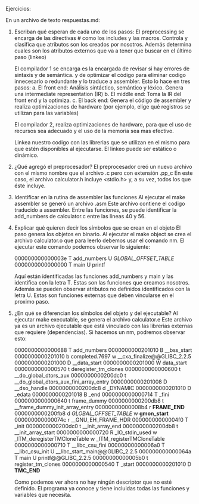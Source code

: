Ejercicios:

En un archivo de texto respuestas.md:

1. Escriban qué esperan de cada uno de los pasos:
	El preprocessing se encarga de las directivas # como los includes y las macros.
	Controla y clasifica que atributos son los creados por nosotros.
	Además determina cuales son los atributos externos que va a tener que buscar en el último paso (linkeo)
	
	El compilador 1 se encarga es la encargada de revisar si hay errores de sintaxis y de semántica.
	y de optimizar el código para eliminar codigo innecesario o redundante y lo traduce a assembler.
	Esto lo hace en tres pasos:
		a. El front end: Análisis sintáctico, semántico y léxico. Genera una intermediate representation (IR)
		b. El middle end: Toma la IR del front end y la optimiza.
		c. El back end: Genera el código de assembler y realiza optimizaciones de hardware (por ejemplo, elige qué registros se utilizan para las variables)
	
	El compilador 2, realiza optimizaciones de hardware, para que el uso de recursos sea adecuado y el uso de la memoria sea mas efectivo.
	
	Linkea nuestro codigo con las librerias que se utilizan en el mismo para que estén disponibles al ejecutarse.
	El linkeo puede ser estático o dinámico.
	
2. ¿Qué agregó el preprocesador?
	El preprocesador creó un nuevo archivo con el mismo nombre que el archivo .c pero con extensión .pp_c
	En este caso, el archivo calculator.h incluye <stdio.h> y, a su vez, todos los que éste incluye.
	
3. Identificar en la rutina de assembler las funciones
	Al ejecutar el make assembler se generó un archivo .asm
	Este archivo contiene el codigo traducido a assembler.
	Entre las funciones, se puede identificar la add_numbers de calculator.c entre las lineas 40 y 56.

4. Explicar qué quieren decir los símbolos que se crean en el objeto
	El paso genera los objetos en binario.
	Al ejecutar el make object se crea el archivo calculator.o que para leerlo debemos usar el comando nm.
	El ejecutar este comando podemos observar lo siguiente:
	
	000000000000003e 	T add_numbers
									U _GLOBAL_OFFSET_TABLE_
	0000000000000000 	T main
									U printf
	
	Aquí están identificadas las funciones add_numbers y main y las identifica con la letra T. Estas son las funciones que creamos nosotros.
	Además se pueden observar atributos no definidos identificados con la letra U. Estas son funciones externas que deben vincularse en el proximo paso.

5. ¿En qué se diferencian los símbolos del objeto y del ejecutable?
	Al ejecutar make executable, se genera el archivo calculator.e
	Este archivo ya es un archivo ejecutable que está vinculado con las librerias externas que requiere (dependencias).
	Si hacemos un nm, podremos observar esto:
	
	0000000000000688 	T add_numbers
	0000000000201010 	B __bss_start
	0000000000201010 	b completed.7697
									w __cxa_finalize@@GLIBC_2.2.5
	0000000000201000 	D __data_start
	0000000000201000 	W data_start
	0000000000000570 	t deregister_tm_clones
	0000000000000600 	t __do_global_dtors_aux
	0000000000200dc0 	t __do_global_dtors_aux_fini_array_entry
	0000000000201008 	D __dso_handle
	0000000000200dc8 	d _DYNAMIC
	0000000000201010 	D _edata
	0000000000201018 	B _end
	0000000000000714 	T _fini
	0000000000000640 	t frame_dummy
	0000000000200db8 	t __frame_dummy_init_array_entry
	00000000000008b4 	r __FRAME_END__
	0000000000200fb8 	d _GLOBAL_OFFSET_TABLE_
									w __gmon_start__
	000000000000074c 	r __GNU_EH_FRAME_HDR
	00000000000004f0 	T _init
	0000000000200dc0 	t __init_array_end
	0000000000200db8 	t __init_array_start
	0000000000000720 	R _IO_stdin_used
									w _ITM_deregisterTMCloneTable
									w _ITM_registerTMCloneTable
	0000000000000710 	T __libc_csu_fini
	00000000000006a0 	T __libc_csu_init
									U __libc_start_main@@GLIBC_2.2.5
	000000000000064a 	T main
									U printf@@GLIBC_2.2.5
	00000000000005b0 	t register_tm_clones
	0000000000000540 	T _start
	0000000000201010 	D __TMC_END__

	Como podemos ver ahora no hay ningún descriptor que no esté definido. El programa ya conoce
	y tiene incluidas todas las funciones y variables que necesita.